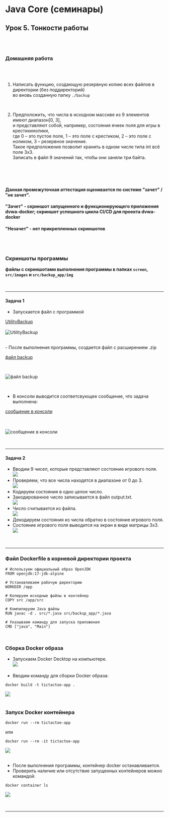 # Java Core (семинары)
## Урок 5. Тонкости работы

<br><br>

### Домашняя работа

<br><br>
1. Написать функцию, создающую резервную копию всех файлов в директории (без поддиректорий) <br>
   во вновь созданную папку ```./backup```
<br>

2. Предположить, что числа в исходном массиве из 9 элементов имеют диапазон[0, 3], <br>
   и представляют собой, например, состояния ячеек поля для игры в крестикинолики, <br>
   где 0 – это пустое поле, 1 – это поле с крестиком, 2 – это поле с ноликом, 3 – резервное значение.<br> 
   Такое предположение позволит хранить в одном числе типа int всё поле 3х3.  <br>
   Записать в файл 9 значений так, чтобы они заняли три байта.

<br>
<br>
<br>

#### Данная промежуточная аттестация оценивается по системе "зачет" / "не зачет".
#### "Зачет" - скриншот запущенного и функционирующего приложения dvwa-docker; скриншот успешного цикла CI/CD для проекта dvwa-docker
#### "Незачет" - нет прикрепленных скриншотов

<br>
<br>

### Скриншоты программы
**файлы с скриншотами выполнения программы в папках ```screen```, ```src/images``` и ```src/backup_app/img```**

<br>
<hr>

#### Задача 1

- Запускается файл с программой<br>

[UtilityBackup](https://i.ibb.co/n7k68vX/task-1-11.jpg) <br><br>
![UtilityBackup](https://i.ibb.co/n7k68vX/task-1-11.jpg)

<br>
- После выполнения программы, создается файл с расширением .zip <br>

[файл backup](https://i.ibb.co/0YPFSGR/task-1.jpg)

<br>

![файл backup](https://i.ibb.co/0YPFSGR/task-1.jpg)

<br>

- В консоли выводится соответсвующее сообщение, что задача выполнена:<br>

[сообщение в консоли](https://i.ibb.co/KWc4j6d/task-1-1.jpg)

<br><br>
![сообщение в консоли](https://i.ibb.co/KWc4j6d/task-1-1.jpg)

<br>
<hr>

#### Задача 2

- Вводим 9 чисел, которые представляют состояние игрового поля.<br>
![](https://i.ibb.co/ZJfFzjG/task-2-0.jpg)
- Проверяем, что все числа находятся в диапазоне от 0 до 3.<br>
  ![](https://i.ibb.co/ZmfLH51/task-2-01.jpg)
- Кодируем состояния в одно целое число.<br>  
- Закодированное число записывается в файл output.txt.<br>
![](https://i.ibb.co/XzjQQZW/task-2-1.jpg)
- Число считывается из файла.<br>
![](https://i.ibb.co/dmbP2wN/task-2-2.jpg)
- Декодируем состояния из числа обратно в состояние игрового поля.<br> 
- Состояние игрового поля выводится на экран в виде матрицы 3x3.<br>
  ![](https://i.ibb.co/XkFzwh4/task-2-3.jpg)

<br>
<hr>

### Файл Dockerfile в корневой директории проекта
```
# Используем официальный образ OpenJDK
FROM openjdk:17-jdk-alpine

# Устанавливаем рабочую директорию
WORKDIR /app

# Копируем исходные файлы в контейнер
COPY src /app/src

# Компилируем Java файлы
RUN javac -d . src/*.java src/backup_app/*.java

# Указываем команду для запуска приложения
CMD ["java", "Main"]



```
### Сборка Docker образа

- Запускаем Docker Decktop на компьютере.<br>
![](https://i.ibb.co/qjKYJYn/task-3-0.jpg)<br><br>
- Вводим команду для сборки Docker образа:
```
docker build -t tictactoe-app .
```
![](https://i.ibb.co/Y0QnQ5B/task-3.jpg)<br><br>

### Запуск Docker контейнера

```
docker run --rm tictactoe-app
```
или

```
docker run --rm -it tictactoe-app
```
![](https://i.ibb.co/kysnrLw/task-3-5.jpg)<br><br>


- После выполнения программы, контейнер docker останавливается.
- Проверить наличие или отсутствие запущенных контейнеров можно командой:

```
docker container ls
```

![](https://i.ibb.co/WnRvMLf/task-3-6.jpg)

<br>
<hr>
<br>






